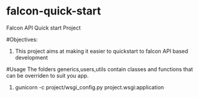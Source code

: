 # falcon-quick-start
Falcon API Quick start Project

#Objectives:

1. This project aims at making it easier to quickstart to falcon API based development


#Usage
The folders generics,users,utils contain classes and functions that can be overriden to suit you app.

1. gunicorn -c project/wsgi_config.py project.wsgi:application

